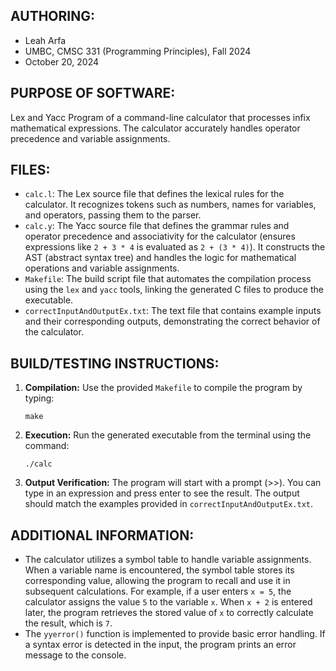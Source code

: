 ## AUTHORING: 
* Leah Arfa
* UMBC, CMSC 331 (Programming Principles), Fall 2024
* October 20, 2024

## PURPOSE OF SOFTWARE: 
Lex and Yacc Program of a command-line calculator that processes infix mathematical expressions. The calculator accurately handles operator precedence and variable assignments.

## FILES: 
* ```calc.l```: The Lex source file that defines the lexical rules for the calculator. It recognizes tokens such as numbers, names for variables, and operators, passing them to the parser.
* ```calc.y```: The Yacc source file that defines the grammar rules and operator precedence and associativity for the calculator (ensures expressions like ```2 + 3 * 4``` is evaluated as ```2 + (3 * 4)```). It constructs the AST (abstract syntax tree) and handles the logic for mathematical operations and variable assignments.
* ```Makefile```: The build script file that automates the compilation process using the ```lex``` and ```yacc``` tools, linking the generated C files to produce the executable.
* ```correctInputAndOutputEx.txt```: The text file that contains example inputs and their corresponding outputs, demonstrating the correct behavior of the calculator.

## BUILD/TESTING INSTRUCTIONS: 
1. **Compilation:** Use the provided ```Makefile``` to compile the program by typing:
    ```
    make
    ```
2. **Execution:** Run the generated executable from the terminal using the command:
    ```
    ./calc
    ```
3. **Output Verification:** The program will start with a prompt (>>). You can type in an expression and press enter to see the result. The output should match the examples provided in ```correctInputAndOutputEx.txt```.

## ADDITIONAL INFORMATION:
* The calculator utilizes a symbol table to handle variable assignments. When a variable name is encountered, the symbol table stores its corresponding value, allowing the program to recall and use it in subsequent calculations. For example, if a user enters `x = 5`, the calculator assigns the value `5` to the variable `x`. When `x + 2` is entered later, the program retrieves the stored value of `x` to correctly calculate the result, which is `7`.
* The ```yyerror()``` function is implemented to provide basic error handling. If a syntax error is detected in the input, the program prints an error message to the console.
